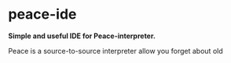 # peace-ide
**Simple and useful IDE for Peace-interpreter.**

Peace is a source-to-source interpreter allow you forget about old